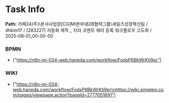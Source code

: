 # Task Info

**Path:** 카페24(주)\본사사업장\[CG]MI본부\B2B협력그룹\세일즈성장혁신팀 / dhkim17 / [283227] 자동화 제작 _ 지라 코멘트 채터 등록 워크플로우 고도화 / 2025-08-01_00-00-00

### BPMN
- ["https://n8n-mi-034-web.hanpda.com/workflow/FodsP6BkWrKti9pr"]

### WIKI
- ["https://n8n-mi-034-web.hanpda.com/workflow/FodsP6BkWrKti9pr\nhttps://wiki.simplexi.com/pages/viewpage.action?pageId=2777051691"]

